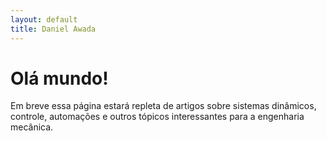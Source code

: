 ```yaml
---
layout: default
title: Daniel Awada
---
```


# Olá mundo!
Em breve essa página estará repleta de artigos sobre sistemas dinâmicos, controle, automações e outros tópicos interessantes para a engenharia mecânica.
